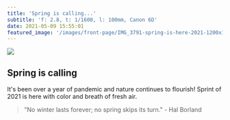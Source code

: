 ```yaml
---
title: 'Spring is calling...'
subtitle: 'f: 2.8, t: 1/1600, l: 100mm, Canon 6D'
date: 2021-05-09 15:55:01
featured_image: '/images/front-page/IMG_3791-spring-is-here-2021-1200x1800.jpg'
---
```


![](/images/front-page/IMG_3791-spring-is-here-2021-1200x1800.jpg)

## Spring is calling
It's been over a year of pandemic and nature continues to flourish! Sprint of 2021 is here with color and breath of fresh air.

> "No winter lasts forever; no spring skips its turn." - Hal Borland
